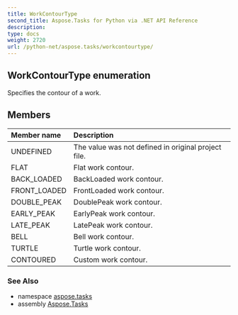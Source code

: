 ```yaml
---
title: WorkContourType
second_title: Aspose.Tasks for Python via .NET API Reference
description: 
type: docs
weight: 2720
url: /python-net/aspose.tasks/workcontourtype/
---
```


## WorkContourType enumeration

Specifies the contour of a work.

## Members
| Member name | Description |
| :- | :- |
|UNDEFINED|The value was not defined in original project file.|
|FLAT|Flat work contour.|
|BACK_LOADED|BackLoaded work contour.|
|FRONT_LOADED|FrontLoaded work contour.|
|DOUBLE_PEAK|DoublePeak work contour.|
|EARLY_PEAK|EarlyPeak work contour.|
|LATE_PEAK|LatePeak work contour.|
|BELL|Bell work contour.|
|TURTLE|Turtle work contour.|
|CONTOURED|Custom work contour.|

### See Also

* namespace [aspose.tasks](/tasks/python-net/aspose.tasks/)
* assembly [Aspose.Tasks](/tasks/python-net/)

